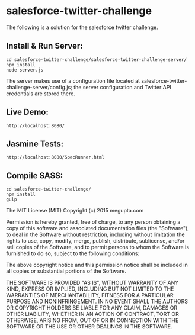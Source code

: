 # salesforce-twitter-challenge

The following is a solution for the salesforce twitter challenge.

## Install & Run Server:
```
cd salesforce-twitter-challenge/salesforce-twitter-challenge-server/
npm install
node server.js
```

The server makes use of a configuration file located at salesforce-twitter-challenge-server/config.js;
the server configuration and Twitter API credentials are stored there.

## Live Demo:
```
http://localhost:8080/
```

## Jasmine Tests:
```
http://localhost:8080/SpecRunner.html
```

## Compile SASS:
```
cd salesforce-twitter-challenge/
npm install
gulp
```

The MIT License (MIT)
Copyright (c) 2015 megupta.com

Permission is hereby granted, free of charge, to any person obtaining a copy
of this software and associated documentation files (the "Software"), to deal
in the Software without restriction, including without limitation the rights
to use, copy, modify, merge, publish, distribute, sublicense, and/or sell
copies of the Software, and to permit persons to whom the Software is
furnished to do so, subject to the following conditions:

The above copyright notice and this permission notice shall be included in all
copies or substantial portions of the Software.

THE SOFTWARE IS PROVIDED "AS IS", WITHOUT WARRANTY OF ANY KIND, EXPRESS OR
IMPLIED, INCLUDING BUT NOT LIMITED TO THE WARRANTIES OF MERCHANTABILITY,
FITNESS FOR A PARTICULAR PURPOSE AND NONINFRINGEMENT. IN NO EVENT SHALL THE
AUTHORS OR COPYRIGHT HOLDERS BE LIABLE FOR ANY CLAIM, DAMAGES OR OTHER
LIABILITY, WHETHER IN AN ACTION OF CONTRACT, TORT OR OTHERWISE, ARISING FROM,
OUT OF OR IN CONNECTION WITH THE SOFTWARE OR THE USE OR OTHER DEALINGS IN THE
SOFTWARE.